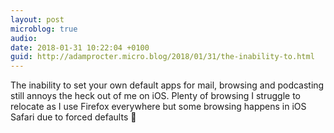 ```yaml
---
layout: post
microblog: true
audio: 
date: 2018-01-31 10:22:04 +0100
guid: http://adamprocter.micro.blog/2018/01/31/the-inability-to.html
---
```

The inability to set your own default apps for mail, browsing and podcasting still annoys the heck out of me on iOS. Plenty of browsing I struggle to relocate as I use Firefox everywhere but some browsing happens in iOS Safari due to forced defaults 🙁
